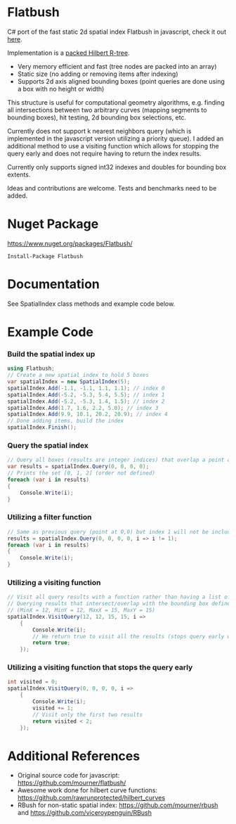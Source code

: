 # Flatbush
C# port of the fast static 2d spatial index Flatbush in javascript, check it out [here](https://github.com/mourner/flatbush/).

Implementation is a [packed Hilbert R-tree](https://en.wikipedia.org/wiki/Hilbert_R-tree#Packed_Hilbert_R-trees).
- Very memory efficient and fast (tree nodes are packed into an array)
- Static size (no adding or removing items after indexing)
- Supports 2d axis aligned bounding boxes (point queries are done using a box with no height or width)

This structure is useful for computational geometry algorithms, e.g. finding all intersections between two arbitrary curves (mapping segments to bounding boxes), hit testing, 2d bounding box selections, etc.

Currently does not support k nearest neighbors query (which is implemented in the javascript version utilizing a priority queue). I added an additional method to use a visiting function which allows for stopping the query early and does not require having to return the index results.

Currently only supports signed int32 indexes and doubles for bounding box extents.

Ideas and contributions are welcome. Tests and benchmarks need to be added.

# Nuget Package
https://www.nuget.org/packages/Flatbush/
```
Install-Package Flatbush
```

# Documentation
See SpatialIndex class methods and example code below.

# Example Code
### Build the spatial index up
```csharp
using Flatbush;
// Create a new spatial index to hold 5 boxes
var spatialIndex = new SpatialIndex(5);
spatialIndex.Add(-1.1, -1.1, 1.1, 1.1); // index 0
spatialIndex.Add(-5.2, -5.3, 5.4, 5.5); // index 1
spatialIndex.Add(-5.2, -5.3, 1.4, 1.5); // index 2
spatialIndex.Add(1.7, 1.6, 2.2, 5.0); // index 3
spatialIndex.Add(9.9, 10.1, 20.2, 20.9); // index 4
// Done adding items, build the index
spatialIndex.Finish();
```
### Query the spatial index
```csharp
// Query all boxes (results are integer indices) that overlap a point at 0,0
var results = spatialIndex.Query(0, 0, 0, 0);
// Prints the set [0, 1, 2] (order not defined)
foreach (var i in results)
{
    Console.Write(i);
}
```
### Utilizing a filter function
```csharp
// Same as previous query (point at 0,0) but index 1 will not be included
results = spatialIndex.Query(0, 0, 0, 0, i => i != 1);
foreach (var i in results)
{
    Console.Write(i);
}
```
### Utilizing a visiting function
```csharp
// Visit all query results with a function rather than having a list of indices returned
// Querying results that intersect/overlap with the bounding box defined by
// (MinX = 12, MinY = 12, MaxX = 15, MaxY = 15)
spatialIndex.VisitQuery(12, 12, 15, 15, i => 
    { 
        Console.Write(i);
        // We return true to visit all the results (stops query early when return is false)
        return true; 
    });
```
### Utilizing a visiting function that stops the query early
```csharp
int visited = 0;
spatialIndex.VisitQuery(0, 0, 0, 0, i => 
    {
        Console.Write(i);
        visited += 1;
        // Visit only the first two results
        return visited < 2; 
    });
```
# Additional References
- Original source code for javascript: https://github.com/mourner/flatbush/
- Awesome work done for hilbert curve functions: https://github.com/rawrunprotected/hilbert_curves
- RBush for non-static spatial index: https://github.com/mourner/rbush and https://github.com/viceroypenguin/RBush
